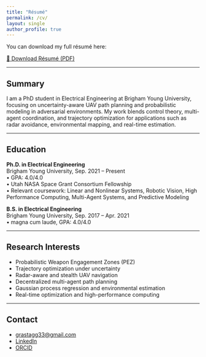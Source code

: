 ```yaml
---
title: "Résumé"
permalink: /cv/
layout: single
author_profile: true
---
```


You can download my full résumé here:

<a href="/assets/files/resume.pdf" class="btn" target="_blank" rel="noopener noreferrer">
  📄 Download Résumé (PDF)
</a>

---

## Summary

I am a PhD student in Electrical Engineering at Brigham Young University, focusing on uncertainty-aware UAV path planning and probabilistic modeling in adversarial environments. My work blends control theory, multi-agent coordination, and trajectory optimization for applications such as radar avoidance, environmental mapping, and real-time estimation.

---

## Education

**Ph.D. in Electrical Engineering**  
Brigham Young University, Sep. 2021 – Present  
• GPA: 4.0/4.0  
• Utah NASA Space Grant Consortium Fellowship  
• Relevant coursework: Linear and Nonlinear Systems, Robotic Vision, High Performance Computing, Multi-Agent Systems, and Predictive Modeling

**B.S. in Electrical Engineering**  
Brigham Young University, Sep. 2017 – Apr. 2021  
• magna cum laude, GPA: 4.0/4.0

---

## Research Interests

- Probabilistic Weapon Engagement Zones (PEZ)
- Trajectory optimization under uncertainty
- Radar-aware and stealth UAV navigation
- Decentralized multi-agent path planning
- Gaussian process regression and environmental estimation
- Real-time optimization and high-performance computing

---

## Contact

- [grastagg33@gmail.com](mailto:grastagg33@gmail.com)
- [LinkedIn](https://linkedin.com/in/grant-stagg)
- [ORCID](https://orcid.org/0009-0006-9899-8551)

